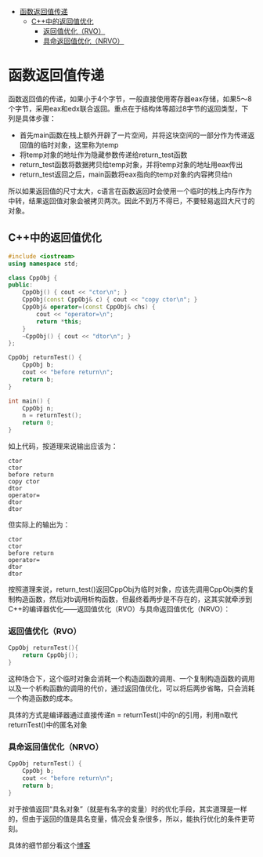 <!-- TOC -->

- [函数返回值传递](#函数返回值传递)
    - [C++中的返回值优化](#c中的返回值优化)
        - [返回值优化（RVO）](#返回值优化rvo)
        - [具命返回值优化（NRVO）](#具命返回值优化nrvo)

<!-- /TOC -->

# 函数返回值传递

函数返回值的传递，如果小于4个字节，一般直接使用寄存器eax存储，如果5～8个字节，采用eax和edx联合返回。重点在于结构体等超过8字节的返回类型，下列是具体步骤：

- 首先main函数在栈上额外开辟了一片空间，并将这块空间的一部分作为传递返回值的临时对象，这里称为temp
- 将temp对象的地址作为隐藏参数传递给return_test函数
- return_test函数将数据拷贝给temp对象，并将temp对象的地址用eax传出
- return_test返回之后，main函数将eax指向的temp对象的内容拷贝给n

所以如果返回值的尺寸太大，c语言在函数返回时会使用一个临时的栈上内存作为中转，结果返回值对象会被拷贝两次。因此不到万不得已，不要轻易返回大尺寸的对象。

## C++中的返回值优化

```cpp
#include <iostream>
using namespace std;

class CppObj {
public:
    CppObj() { cout << "ctor\n"; }
    CppObj(const CppObj& c) { cout << "copy ctor\n"; }
    CppObj& operator=(const CppObj& chs) {
        cout << "operator=\n";
        return *this;
    }
    ~CppObj() { cout << "dtor\n"; }
};

CppObj returnTest() {
    CppObj b;
    cout << "before return\n";
    return b;
}

int main() {
    CppObj n;
    n = returnTest();
    return 0;
}
```

如上代码，按道理来说输出应该为：

```
ctor
ctor
before return
copy ctor
dtor
operator=
dtor
dtor
```

但实际上的输出为：

```
ctor
ctor
before return
operator=
dtor
dtor
```

按照道理来说，return_test()返回CppObj为临时对象，应该先调用CppObj类的复制构造函数，然后对b调用析构函数，但最终着两步是不存在的，这其实就牵涉到C++的编译器优化——返回值优化（RVO）与具命返回值优化（NRVO）：

### 返回值优化（RVO）

```cpp
CppObj returnTest(){
    return CppObj();
}
```

这种场合下，这个临时对象会消耗一个构造函数的调用、一个复制构造函数的调用以及一个析构函数的调用的代价，通过返回值优化，可以将后两步省略，只会消耗一个构造函数的成本。

具体的方式是编译器通过直接传递n = returnTest()中的n的引用，利用n取代returnTest()中的匿名对象

### 具命返回值优化（NRVO）

```cpp
CppObj returnTest() {
    CppObj b;
    cout << "before return\n";
    return b;
}
```

对于按值返回“具名对象”（就是有名字的变量）时的优化手段，其实道理是一样的，但由于返回的值是具名变量，情况会复杂很多，所以，能执行优化的条件更苛刻。

具体的细节部分看这个[博客](https://www.cnblogs.com/xkfz007/articles/2506022.html)

